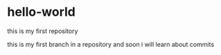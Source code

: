 # hello-world
this is my first repository

this is my first branch in a repository and soon i will learn about commits
